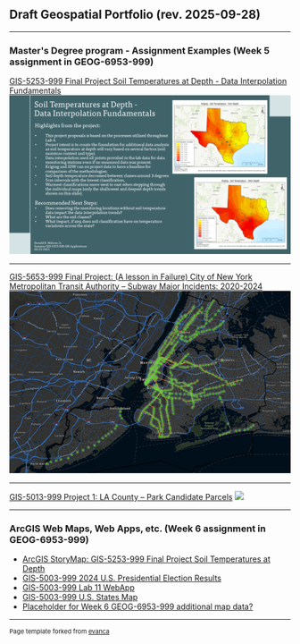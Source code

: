## Draft Geospatial Portfolio (rev. 2025-09-28)

---

### Master's Degree program - Assignment Examples (Week 5 assignment in GEOG-6953-999) 

[GIS-5253-999 Final Project Soil Temperatures at Depth -
Data Interpolation Fundamentals](/soil_temp.html)
<img src="images/MeloneD_Final_Presentation_Slide.png?raw=true"/>

---

[GIS-5653-999 Final Project: (A lesson in Failure)
City of New York Metropolitan Transit Authority –
Subway Major Incidents: 2020-2024](/city_of_ny_mta.html)
<img src="images/Picture1.png?raw=true"/>

---
[GIS-5013-999 Project 1: 
LA County – Park Candidate Parcels](/project1a.html)
<img src="images/Layout.jpg?raw=true"/>

---

### ArcGIS Web Maps, Web Apps, etc. (Week 6 assignment in GEOG-6953-999)

- [ArcGIS StoryMap: GIS-5253-999 Final Project Soil Temperatures at Depth](https://storymaps.arcgis.com/stories/0490b4716ce74fffbf43b2cfd46c97f6/)
- [GIS-5003-999 2024 U.S. Presidential Election Results](https://arcg.is/1Hiu1b3)
- [GIS-5003-999 Lab 11 WebApp](https://uok.maps.arcgis.com/apps/instant/basic/index.html?appid=408602d7a9b14dd4a241263fa729e026)
- [GIS-5003-999 U.S. States Map](https://arcg.is/1DKSH41)
- [Placeholder for Week 6 GEOG-6953-999 additional map data?]()

---
<p style="font-size:11px">Page template forked from <a href="https://github.com/evanca/quick-portfolio">evanca</a></p>
<!-- Remove above link if you don't want to attibute -->
